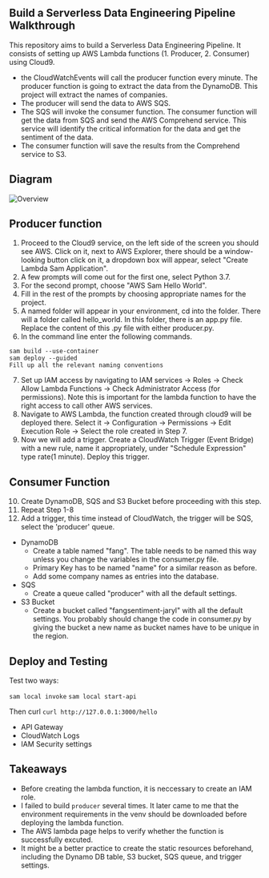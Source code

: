 ## Build a Serverless Data Engineering Pipeline Walkthrough
This repository aims to build a Serverless Data Engineering Pipeline. It consists of setting up AWS Lambda functions (1. Producer, 2. Consumer) using Cloud9. 

- the CloudWatchEvents will call the producer function every minute. The producer function is going to extract the data from the DynamoDB. This project will extract the names of companies.
- The producer will send the data to AWS SQS.
- The SQS will invoke the consumer function. The consumer function will get the data from SQS and send the AWS Comprehend service. This service will identify the critical information for the data and get the sentiment of the data.
- The consumer function will save the results from the Comprehend service to S3.

## Diagram

![Overview](https://camo.githubusercontent.com/bb29cd924f9eb66730bbf7b0ed069a6ae03d2f1a/68747470733a2f2f757365722d696d616765732e67697468756275736572636f6e74656e742e636f6d2f35383739322f35353335343438332d62616537616638302d353437612d313165392d393930392d6135363231323531303635622e706e67)

## Producer function
1. Proceed to the Cloud9 service, on the left side of the screen you should see AWS. Click on it, next to AWS Explorer, there should be a window-looking button click on it, a dropdown box will appear, select "Create Lambda Sam Application".
2. A few prompts will come out for the first one, select Python 3.7.
3. For the second prompt, choose "AWS Sam Hello World".
4. Fill in the rest of the prompts by choosing appropriate names for the project.
5. A named folder will appear in your environment, cd into the folder. There will a folder called hello_world. In this folder, there is an app.py file. Replace the content of this .py file with either producer.py.
6. In the command line enter the following commands.
```
sam build --use-container
sam deploy --guided
Fill up all the relevant naming conventions
```
7. Set up IAM access by navigating to IAM services -> Roles -> Check Allow Lambda Functions -> Check Administrator Access (for permissions). Note this is important for the lambda function to have the right access to call other AWS services.
8. Navigate to AWS Lambda, the function created through cloud9 will be deployed there. Select it -> Configuration -> Permissions -> Edit Execution Role -> Select the role created in Step 7.
9. Now we will add a trigger. Create a CloudWatch Trigger (Event Bridge) with a new rule, name it appropriately, under "Schedule Expression" type rate(1 minute). Deploy this trigger.

## Consumer Function
10. Create DynamoDB, SQS and S3 Bucket before proceeding with this step.
11. Repeat Step 1-8
12. Add a trigger, this time instead of CloudWatch, the trigger will be SQS, select the 'producer' queue.

- DynamoDB
  - Create a table named "fang". The table needs to be named this way unless you change the variables in the consumer.py file.
  - Primary Key has to be named "name" for a similar reason as before.
  - Add some company names as entries into the database.
- SQS
  - Create a queue called "producer" with all the default settings.
- S3 Bucket
  - Create a bucket called "fangsentiment-jaryl" with all the default settings. You probably should change the code in consumer.py by giving the bucket a new name as bucket names have to be unique in the region.

## Deploy and Testing

Test two ways:  

`sam local invoke`
`sam local start-api`

Then curl `curl http://127.0.0.1:3000/hello`

* API Gateway
* CloudWatch Logs
* IAM Security settings


## Takeaways

- Before creating the lambda function, it is neccessary to create an IAM role.
- I failed to build `producer` several times. It later came to me that the environment requirements in the venv should be downloaded before deploying the lambda function.
- The AWS lambda page helps to verify whether the function is successfully excuted. 
- It might be a better practice to create the static resources beforehand, including the Dynamo DB table, S3 bucket, SQS queue, and trigger settings.
